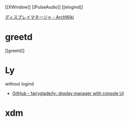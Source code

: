 [[XWindow]]
[[PulseAudio]]
[[elogind]]

[ディスプレイマネージャ - ArchWiki](https://wiki.archlinux.jp/index.php/%E3%83%87%E3%82%A3%E3%82%B9%E3%83%97%E3%83%AC%E3%82%A4%E3%83%9E%E3%83%8D%E3%83%BC%E3%82%B8%E3%83%A3)

# greetd
[[greetd]]

# Ly
without logind
- [GitHub - fairyglade/ly: display manager with console UI](https://github.com/fairyglade/ly)

# xdm
